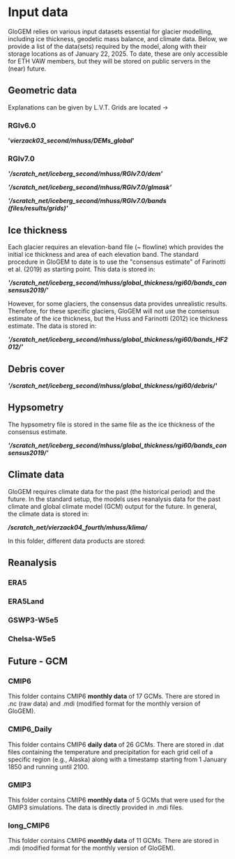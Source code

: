 # Input data

GloGEM relies on various input datasets essential for glacier modelling, including ice thickness, geodetic mass balance, and climate data. Below, we provide a list of the data(sets) required by the model, along with their storage locations as of January 22, 2025. To date, these are only accessible for ETH VAW members, but they will be stored on public servers in the (near) future. 

## Geometric data

Explanations can be given by L.V.T. Grids are located -> 

### RGIv6.0

**'_vierzack03_second/mhuss/DEMs_global_'**

### RGIv7.0

**_'/scratch_net/iceberg_second/mhuss/RGIv7.0/dem'_**

**_'/scratch_net/iceberg_second/mhuss/RGIv7.0/glmask'_**

**_'/scratch_net/iceberg_second/mhuss/RGIv7.0/bands (files/results/grids)'_**


## Ice thickness
Each glacier requires an elevation-band file (~ flowline) which provides the initial ice thickness and area of each elevation band. The standard procedure in GloGEM to date is to use the "consensus estimate" of Farinotti et al. (2019) as starting point. This data is stored in:

**_'/scratch_net/iceberg_second/mhuss/global_thickness/rgi60/bands_consensus2019/'_**

However, for some glaciers, the consensus data provides unrealistic results. Therefore, for these specific glaciers, GloGEM will not use the consensus estimate of the ice thickness, but the Huss and Farinotti (2012) ice thickness estimate. The data is stored in:

_**'/scratch_net/iceberg_second/mhuss/global_thickness/rgi60/bands_HF2012/'**_

## Debris cover

**_'/scratch_net/iceberg_second/mhuss/global_thickness/rgi60/debris/'_**

## Hypsometry

The hypsometry file is stored in the same file as the ice thickness of the consensus estimate. 

**_'/scratch_net/iceberg_second/mhuss/global_thickness/rgi60/bands_consensus2019/'_**

## Climate data

GloGEM requires climate data for the past (the historical period) and the future. In the standard setup, the models uses reanalysis data for the past climate and global climate model (GCM) output for the future. In general, the climate data is stored in:

_**/scratch_net/vierzack04_fourth/mhuss/klima/**_

In this folder, different data products are stored:

## Reanalysis
### ERA5
### ERA5Land
### GSWP3-W5e5
### Chelsa-W5e5

## Future - GCM
### CMIP6
This folder contains CMIP6 **monthly data** of 17 GCMs. There are stored in .nc (raw data) and .mdi (modified format for the monthly version of GloGEM). 
### CMIP6_Daily
This folder contains CMIP6 **daily data** of 26 GCMs. There are stored in .dat files containing the temperature and precipitation for each grid cell of a specific region (e.g., Alaska) along with a timestamp starting from 1 January 1850 and running until 2100. 
### GMIP3
This folder contains CMIP6 **monthly data** of 5 GCMs that were used for the GMIP3 simulations. The data is directly provided in .mdi files. 
### long_CMIP6
This folder contains CMIP6 **monthly data** of 11 GCMs. There are stored in .mdi (modified format for the monthly version of GloGEM).
